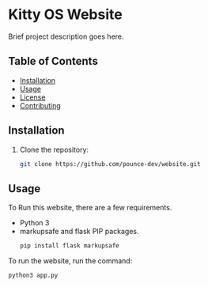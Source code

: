 # Kitty OS Website

Brief project description goes here.

## Table of Contents

- [Installation](#installation)
- [Usage](#usage)
- [License](#license)
- [Contributing](#contributing)

## Installation

1. Clone the repository:

   ```bash
   git clone https://github.com/pounce-dev/website.git

## Usage

To Run this website, there are a few requirements.
- Python 3
- markupsafe  and flask PIP packages.
   ```bash
   pip install flask markupsafe

To run the website, run the command:
   ```bash
   python3 app.py



